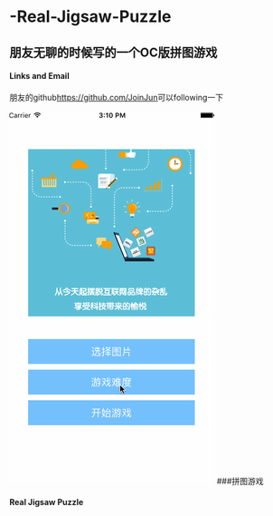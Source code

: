 # -Real-Jigsaw-Puzzle
## 朋友无聊的时候写的一个OC版拼图游戏
#### Links and Email

朋友的github<https://github.com/JoinJun>可以following一下

![Mou icon](https://github.com/WindFlyCloud/-Real-Jigsaw-Puzzle/blob/master/拼图.gif)
###拼图游戏
#### Real Jigsaw Puzzle